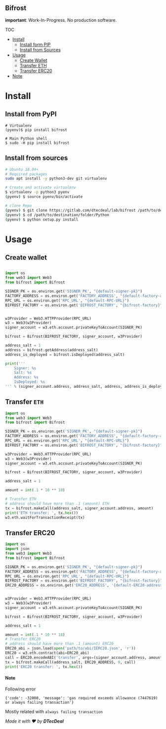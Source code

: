 Bifrost
---

__important__: Work-In-Progress. No production software.

TOC
+ [Install](#install)
    - [Install form PIP](#install-from-pypi)
    - [Install from Sources](#install-from-sources)
+ [Usage](#usage)
    - [Create Wallet](#create-wallet)
    - [Transfer ETH](#transfer-eth)
    - [Transfer ERC20](#transfer-erc20)
+ [Note](#note)

# Install 

## Install from PyPI 

```
# Virtualenv
(pyenv)$ pip install bifrost

# Main Python shell
$ sudo -H pip install bifrost 
```

## Install from sources

```bash
# Ubuntu 18.04+
# Required packages
sudo apt install -y python3-dev git virtualenv

# Create and activate virtualenv
$ virtualenv -p python3 pyenv
(pyenv) $ source pyenv/bin/activate

# clone Repo
(pyenv) $ git clone https://gitlab.com/dtecdeal/lab/bifrost /path/to/destination/folder
(pyenv) $ cd /path/to/destination/folder/Python
(pyenv) $ python setup.py install
```

# Usage 

## Create wallet

```python

import os
from web3 import Web3
from bifrost import Bifrost

SIGNER_PK = os.environ.get('SIGNER_PK', "{default-signer-pk}")
FACTORY_ADDRESS = os.environ.get('FACTORY_ADDRESS', "{default-factory-address}")
RPC_URL = os.environ.get('RPC_URL', "{default-RPC-URL}")
BIFROST_FACTORY = os.environ.get('BIFROST_FACTORY', "{bifrost-factory}")


w3Provider = Web3.HTTPProvider(RPC_URL)
w3 = Web3(w3Provider)
signer_account = w3.eth.account.privateKeyToAccount(SIGNER_PK)

bifrost = Bifrost(BIFROST_FACTORY, signer_account, w3Provider)

address_salt = 1
address = bifrost.getAddress(address_salt)
address_is_deployed = bifrost.isDeployed(address_salt)

print('''
    Signer: %s
    Salt: %s
    Address: %s
    IsDeployed: %s 
''' % (signer_account.address, address_salt, address, address_is_deployed))
```
## Transfer `ETH`

```python
import os
from web3 import Web3
from bifrost import Bifrost

SIGNER_PK = os.environ.get('SIGNER_PK', "{default-signer-pk}")
FACTORY_ADDRESS = os.environ.get('FACTORY_ADDRESS', "{default-factory-address}")
RPC_URL = os.environ.get('RPC_URL', "{default-RPC-URL}")
BIFROST_FACTORY = os.environ.get('BIFROST_FACTORY', "{bifrost-factory}")

w3Provider = Web3.HTTPProvider(RPC_URL)
w3 = Web3(w3Provider)
signer_account = w3.eth.account.privateKeyToAccount(SIGNER_PK)

bifrost = Bifrost(BIFROST_FACTORY, signer_account, w3Provider)

address_salt = 1

amount = int(.1 * 10 ** 18)

# Transfer ETH
# address should have more than .1 (amount) ETH
tx = bifrost.makeCall(address_salt, signer_account.address, amount)
print('ETH transfer: ', tx.hex())
w3.eth.waitForTransactionReceipt(tx)
```

## Transfer ERC20

```python
import os
import json
from web3 import Web3
from bifrost import Bifrost

SIGNER_PK = os.environ.get('SIGNER_PK', "{default-signer-pk}")
FACTORY_ADDRESS = os.environ.get('FACTORY_ADDRESS', "{default-factory-address}")
RPC_URL = os.environ.get('RPC_URL', "{default-RPC-URL}")
BIFROST_FACTORY = os.environ.get('BIFROST_FACTORY', "{bifrost-factory}")
ERC20_ADDRESS = os.environ.get('ERC20_ADDRESS', '{default-ERC20-address}')


w3Provider = Web3.HTTPProvider(RPC_URL)
w3 = Web3(w3Provider)
signer_account = w3.eth.account.privateKeyToAccount(SIGNER_PK)

bifrost = Bifrost(BIFROST_FACTORY, signer_account, w3Provider)

address_salt = 1

amount = int(.1 * 10 ** 18)
# Transfer ERC20
# address should have more than .1 (amount) ERC20
ERC20_abi = json.load(open('path/to/abi/IERC20.json', 'r'))
ERC20 = w3.eth.contract(abi=ERC20_abi)
call = ERC20.encodeABI('transfer', args=(signer_account.address, amount))
tx = bifrost.makeCall(address_salt, ERC20_ADDRESS, 0, call)
print('ERC20 transfer: ', tx.hex())
```

#### Note
Following error
```
{'code': -32000, 'message': 'gas required exceeds allowance (7447619) or always failing transaction'}
```
Mostly related with `always failing transaction`


_Made it with ❤ by __DTecDeal___
